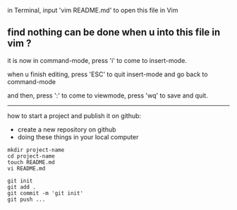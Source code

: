 in Terminal, input 'vim README.md' to open this file in Vim

find nothing can be done when u into this file in vim ?
---
it is now in command-mode, press 'i' to come to insert-mode.

when u finish editing, press 'ESC' to quit insert-mode and go back to command-mode

and then, press ':' to come to viewmode, press 'wq' to save and quit.

---

how to start a project and publish it on github:
* create a new repository on github
* doing these things in your local computer
```
mkdir project-name
cd project-name
touch README.md
vi README.md

git init
git add .
git commit -m 'git init'
git push ...
```
